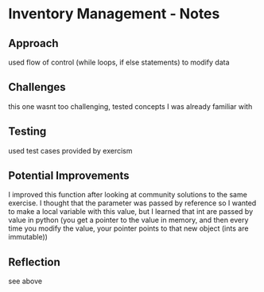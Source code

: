 # Inventory Management - Notes

## Approach
used flow of control (while loops, if else statements) to modify data

## Challenges
this one wasnt too challenging, tested concepts I was already familiar with

## Testing
used test cases provided by exercism

## Potential Improvements
I improved this function after looking at community solutions to the same exercise. I thought that the parameter was passed by reference so I wanted to make a local variable with this value, but I learned that int are passed by value in python (you get a pointer to the value in memory, and then every time you modify the value, your pointer points to that new object (ints are immutable))

## Reflection
see above